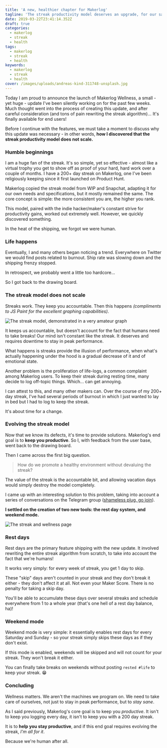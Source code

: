 ```yaml
---
title: 'A new, healthier chapter for Makerlog'
tagline: 'The streak productivity model deserves an upgrade, for our sakes.'
date: 2019-03-22T23:41:14.352Z
draft: true
categories:
  - makerlog
  - streak
  - health
tags:
  - makerlog
  - streak
  - health
keywords:
  - makerlog
  - streak
  - health
cover: /images/uploads/andreas-kind-311748-unsplash.jpg
---
```


Today I am proud to announce the launch of Makerlog Wellness, a small - yet huge - update I've been silently working on for the past few weeks. Much thought went into the process of creating this update, and after careful consideration (and tons of pain rewriting the streak algorithm)... It's finally available for end users!

Before I continue with the features, we must take a moment to discuss why this update was necessary - in other words, **how I discovered that the streak productivity model does not scale.**

### Humble beginnings

I am a huge fan of the streak. It's so simple, yet so effective - almost like a virtual trophy you get to show off as proof of your hard, hard work over a couple of months. I have a 200+ day streak on Makerlog, one I've been religiously keeping since it first launched on Product Hunt. 

Makerlog copied the streak model from WIP and Snapchat, adapting it for our own needs and specifications, but it mostly remained the same. The core concept is simple: the more consistent you are, the higher you rank. 

This model, paired with the indie hacker/maker's constant strive for productivity gains, worked out extremely well. However, we quickly discovered something.

In the heat of the shipping, we forgot we were human.

### Life happens

Eventually, I and many others began noticing a trend. Everywhere on Twitter we would find posts related to burnout. Ship rate was slowing down and the shipping frenzy stopped.

In retrospect, we probably went a little too hardcore...

So I got back to the drawing board.

### The streak model does not scale

Streaks work. They keep you accountable. Then this happens *(compliments to JS Paint for the excellent graphing capabilities)*.

![The streak model, demonstrated in a very amateur graph](https://i.imgur.com/iB6s6Ad.png)

It keeps us accountable, but doesn't account for the fact that humans need to take breaks! Our mind isn't constant like the streak. It deserves and requires downtime to stay in peak performance.

What happens is streaks provide the illusion of performance, when what's actually happening under the hood is a gradual decrease of it and of emotional state. 

Another problem is the proliferation of life-logs, a common complaint among Makerlog users. To keep their streak during resting time, many decide to log off-topic things. Which... can get annoying.

I can attest to this, and many other makers can. Over the course of my 200+ day streak, I've had several periods of burnout in which I just wanted to lay in bed but I had to log to keep the streak.

It's about time for a change.

### Evolving the streak model

Now that we know its defects, it's time to provide solutions. Makerlog's end goal is to **keep you productive**. So I, with feedback from the user base, went back to the drawing board.

Then I came across the first big question.

> How do we promote a healthy environment without devaluing the streak?

The value of the streak is the accountable bit, and allowing vacation days would simply destroy the model completely.

I came up with an interesting solution to this problem, taking into account a series of conversations on the Telegram group ([shameless plug, go join](t.me/makerlog)).

**I settled on the creation of two new tools: the rest day system, and weekend mode.**

![The streak and wellness page](https://i.imgur.com/IYgC6Ps.png)

### Rest days 

Rest days are the primary feature shipping with the new update. It involved rewriting the entire streak algorithm from scratch, to take into account the fact that we're humans! 

It works very simply: for every week of streak, you get 1 day to skip. 

These "skip" days aren't counted in your streak and they don't break it either - they don't affect it at all. Not even your Maker Score. There is no penalty for taking a skip day.

You'll be able to accumulate these days over several streaks and schedule everywhere from 1 to a whole year (that's one hell of a rest day balance, ha)!

### Weekend mode

Weekend mode is very simple: it essentially enables rest days for every Saturday and Sunday - so your streak simply skips these days as if they don't exist.

If this mode is enabled, weekends will be skipped and will not count for your streak. They won't break it either. 

You can finally take breaks on weekends without posting `rested #life` to keep your streak. 😁

### Concluding

Wellness matters. We aren't the machines we program on. We need to take care of ourselves, not just to stay in peak performance, but to *stay sane*.  

As I said previously, Makerlog's core goal is to keep you *productive*. It isn't to keep you logging every day, it isn't to keep you with a 200 day streak. 

It is to **help you stay productive**, and if this end goal requires evolving the streak, *I'm all for it*.

Because we're human after all.
